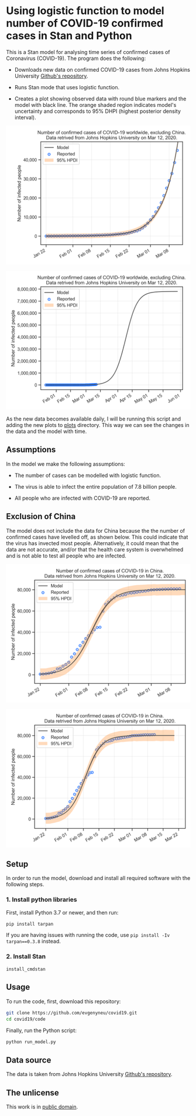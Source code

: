 # Using logistic function to model number of COVID-19 confirmed cases in Stan and Python

This is a Stan model for analysing time series of confirmed cases of Coronavirus (COVID-19). The program does the following:

* Downloads new data on confirmed COVID-19 cases from Johns Hopkins University [Github's repository](
https://github.com/CSSEGISandData/COVID-19).

* Runs Stan mode that uses logistic function.

* Creates a plot showing observed data with round blue markers and the model with black line. The orange shaded region indicates model's uncertainty and corresponds to 95% DHPI (highest posterior density interval).

![Modelling COVID-19 confirmed cases with logistic function, observed cases](https://github.com/evgenyneu/covid19/raw/master/plots/2020_03_12_observed.png)

![Modelling COVID-19 confirmed cases with logistic function, extrapolated](https://github.com/evgenyneu/covid19/raw/master/plots/2020_03_12_extrapolated.png)

As the new data becomes available daily, I will be running this script and adding the new plots to [plots](plots) directory. This way we can see the changes in the data and the model with time.

## Assumptions

In the model we make the following assumptions:

* The number of cases can be modelled with logistic function.

* The virus is able to infect the entire population of 7.8 billion people.

* All people who are infected with COVID-19 are reported.


## Exclusion of China

The model does not include the data for China because the the number of confirmed cases have levelled off, as shown below. This could indicate that the virus has invected most people. Alternatively, it could mean that the data are not accurate, and/or that the health care system is overwhelmed and is not able to test all people who are infected.

![Modelling COVID-19 confirmed cases in China with logistic function, observed cases](https://github.com/evgenyneu/covid19/raw/master/plots/2020_03_12_observed_china.png)

![Modelling COVID-19 confirmed cases in China with logistic function, extrapolated](https://github.com/evgenyneu/covid19/raw/master/plots/2020_03_12_extrapolated_china.png)

## Setup

In order to run the model, download and install all required software with the following steps.


### 1. Install python libraries

First, install Python 3.7 or newer, and then run:

```
pip install tarpan
```

If you are having issues with running the code, use `pip install -Iv tarpan==0.3.8` instead.


### 2. Install Stan

```
install_cmdstan
```

## Usage

To run the code, first, download this repository:

```bash
git clone https://github.com/evgenyneu/covid19.git
cd covid19/code
```

Finally, run the Python script:

```bash
python run_model.py
```

## Data source

The data is taken from Johns Hopkins University [Github's repository](
https://github.com/CSSEGISandData/COVID-19/blob/master/csse_covid_19_data/csse_covid_19_time_series/time_series_19-covid-Confirmed.csv).


## The unlicense

This work is in [public domain](LICENSE).
